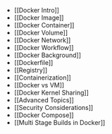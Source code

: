 - [[Docker Intro]]
- [[Docker Image]]
- [[Docker Container]]
- [[Docker Volume]]
- [[Docker Network]]
- [[Docker Workflow]]
- [[Docker Background]]
- [[Dockerfile]]
- [[Registry]]
- [[Containerization]]
- [[Docker vs VM]]
- [[Docker Kernel Sharing]]
- [[Advanced Topics]]
- [[Security Considerations]] 
- [[Docker Compose]]
- [[Multi Stage Builds in Docker]]